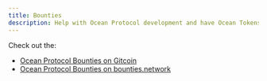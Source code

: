 ```yaml
---
title: Bounties
description: Help with Ocean Protocol development and have Ocean Tokens rain on you.
---
```


Check out the:

- [Ocean Protocol Bounties on Gitcoin](https://gitcoin.co/explorer?network=mainnet&idx_status=open&keywords=oceanprotocol&order_by=-web3_created&org=oceanprotocol)
- [Ocean Protocol Bounties on bounties.network](https://explorer.bounties.network/explorer?bountyStage=active&search=ocean%20protocol)

<repo name="ocean-bounties"></repo>

<repo name="openwaters"></repo>
